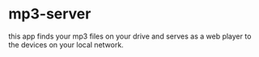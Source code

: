 # mp3-server
this app finds your mp3 files on your drive and serves as a web player to the devices on your local network.
